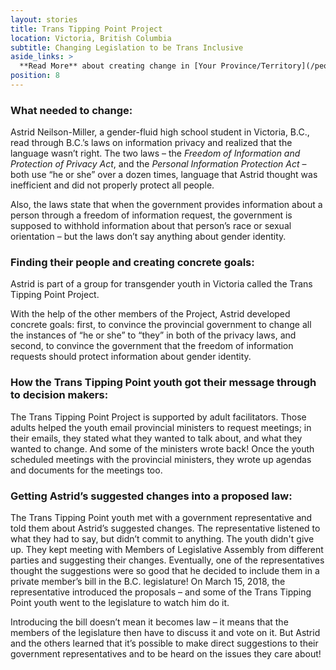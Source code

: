 ```yaml
---
layout: stories
title: Trans Tipping Point Project
location: Victoria, British Columbia
subtitle: Changing Legislation to be Trans Inclusive
aside_links: >
  **Read More** about creating change in [Your Province/Territory](/people-places/in-my-province-territory) and how to [Contact Decision Makers](/strategy/contact-decision-makers)
position: 8
---
```

### What needed to change:
Astrid Neilson-Miller, a gender-fluid high school student in Victoria, B.C., read through B.C.’s laws on information privacy and realized that the language wasn’t right. The two laws – the _Freedom of Information and Protection of Privacy Act_, and the _Personal Information Protection Act_ – both use “he or she” over a dozen times, language that Astrid thought was inefficient and did not properly protect all people.

Also, the laws state that when the government provides information about a person through a freedom of information request, the government is supposed to withhold information about that person’s race or sexual orientation – but the laws don’t say anything about gender identity.

### Finding their people and creating concrete goals:
Astrid is part of a group for transgender youth in Victoria called the Trans Tipping Point Project.

With the help of the other members of the Project, Astrid developed concrete goals: first, to convince the provincial government to change all the instances of “he or she” to “they” in both of the privacy laws, and second, to convince the government that the freedom of information requests should protect information about gender identity.

### How the Trans Tipping Point youth got their message through to decision makers:
The Trans Tipping Point Project is supported by adult facilitators. Those adults helped the youth email provincial ministers to request meetings; in their emails, they stated what they wanted to talk about, and what they wanted to change. And some of the ministers wrote back! Once the youth scheduled meetings with the provincial ministers, they wrote up agendas and documents for the meetings too.

### Getting Astrid’s suggested changes into a proposed law:
The Trans Tipping Point youth met with a government representative and told them about Astrid’s suggested changes. The representative listened to what they had to say, but didn’t commit to anything. The youth didn't give up. They kept meeting with Members of Legislative Assembly from different parties and suggesting their changes. Eventually, one of the representatives thought the suggestions were so good that he decided to include them in a private member’s bill in the B.C. legislature! On March 15, 2018, the representative introduced the proposals – and some of the Trans Tipping Point youth went to the legislature to watch him do it.

Introducing the bill doesn’t mean it becomes law – it means that the members of the legislature then have to discuss it and vote on it. But Astrid and the others learned that it’s possible to make direct suggestions to their government representatives and to be heard on the issues they care about!
